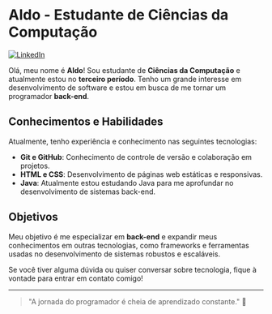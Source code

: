# Aldo - Estudante de Ciências da Computação
[![LinkedIn](https://img.shields.io/badge/LinkedIn-0077B5?style=for-the-badge&logo=linkedin&logoColor=white)](https://www.linkedin.com/in/Aldo-Viana/)


Olá, meu nome é **Aldo**! Sou estudante de **Ciências da Computação** e atualmente estou no **terceiro período**. Tenho um grande interesse em desenvolvimento de software e estou em busca de me tornar um programador **back-end**.

## Conhecimentos e Habilidades

Atualmente, tenho experiência e conhecimento nas seguintes tecnologias:

- **Git e GitHub**: Conhecimento de controle de versão e colaboração em projetos.
- **HTML e CSS**: Desenvolvimento de páginas web estáticas e responsivas.
- **Java**: Atualmente estou estudando Java para me aprofundar no desenvolvimento de sistemas back-end.

## Objetivos

Meu objetivo é me especializar em **back-end** e expandir meus conhecimentos em outras tecnologias, como frameworks e ferramentas usadas no desenvolvimento de sistemas robustos e escaláveis.

Se você tiver alguma dúvida ou quiser conversar sobre tecnologia, fique à vontade para entrar em contato comigo!

---

> "A jornada do programador é cheia de aprendizado constante." 🚀
